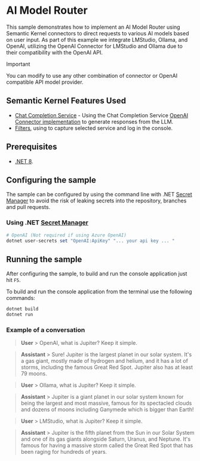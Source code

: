 # AI Model Router

This sample demonstrates how to implement an AI Model Router using Semantic Kernel connectors to direct requests to various AI models based on user input. As part of this example we integrate LMStudio, Ollama, and OpenAI, utilizing the OpenAI Connector for LMStudio and Ollama due to their compatibility with the OpenAI API.

> [!IMPORTANT]
> You can modify to use any other combination of connector or OpenAI compatible API model provider.

## Semantic Kernel Features Used

- [Chat Completion Service](https://github.com/microsoft/semantic-kernel/blob/main/dotnet/src/SemanticKernel.Abstractions/AI/ChatCompletion/IChatCompletionService.cs) - Using the Chat Completion Service [OpenAI Connector implementation](https://github.com/microsoft/semantic-kernel/blob/main/dotnet/src/Connectors/Connectors.OpenAI/ChatCompletion/OpenAIChatCompletionService.cs) to generate responses from the LLM.
- [Filters](https://github.com/microsoft/semantic-kernel/blob/main/dotnet/src/SemanticKernel.Abstractions/AI/ChatCompletion/IChatCompletionService.cs), using to capture selected service and log in the console.

## Prerequisites

- [.NET 8](https://dotnet.microsoft.com/download/dotnet/8.0).

## Configuring the sample

The sample can be configured by using the command line with .NET [Secret Manager](https://learn.microsoft.com/en-us/aspnet/core/security/app-secrets) to avoid the risk of leaking secrets into the repository, branches and pull requests.

### Using .NET [Secret Manager](https://learn.microsoft.com/en-us/aspnet/core/security/app-secrets)

```powershell {"id":"01J6KPYX4BC26XACCKK1Q6NTKV"}
# OpenAI (Not required if using Azure OpenAI)
dotnet user-secrets set "OpenAI:ApiKey" "... your api key ... "
```

## Running the sample

After configuring the sample, to build and run the console application just hit `F5`.

To build and run the console application from the terminal use the following commands:

```powershell {"id":"01J6KPYX4BC26XACCKK2QMWVNY"}
dotnet build
dotnet run
```

### Example of a conversation

> **User** > OpenAI, what is Jupiter? Keep it simple.

> **Assistant** > Sure! Jupiter is the largest planet in our solar system. It's a gas giant, mostly made of hydrogen and helium, and it has a lot of storms, including the famous Great Red Spot. Jupiter also has at least 79 moons.

> **User** > Ollama, what is Jupiter? Keep it simple.

> **Assistant** > Jupiter is a giant planet in our solar system known for being the largest and most massive, famous for its spectacled clouds and dozens of moons including Ganymede which is bigger than Earth!

> **User** > LMStudio, what is Jupiter? Keep it simple.

> **Assistant** > Jupiter is the fifth planet from the Sun in our Solar System and one of its gas giants alongside Saturn, Uranus, and Neptune. It's famous for having a massive storm called the Great Red Spot that has been raging for hundreds of years.